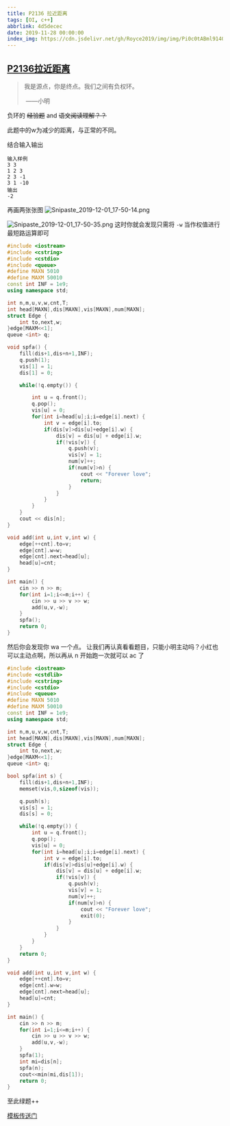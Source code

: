 ```yaml
---
title: P2136 拉近距离
tags: [OI, c++]
abbrlink: 4d5decec
date: 2019-11-28 00:00:00
index_img: https://cdn.jsdelivr.net/gh/Royce2019/img/img/Pi0c0tABml9140aOTqlpzBv4AP2GnQ0s9kEIW4Yul4y0d151.jpeg
---
```


## [P2136拉近距离]( https://www.luogu.com.cn/problem/P2136 )

> 我是源点，你是终点。我们之间有负权环。 
>
> ​																	——小明 

<!--more-->

负环的 ~~经验题~~ and ~~语文阅读理解？？~~

此题中的w为减少的距离，与正常的不同。

结合输入输出

```
输入样例
3 3
1 2 3
2 3 -1
3 1 -10
输出
-2
```
再画两张张图
![Snipaste_2019-12-01_17-50-14.png](https://i.loli.net/2019/12/01/iSWPnMDThb72szE.png)

![Snipaste_2019-12-01_17-50-35.png](https://i.loli.net/2019/12/01/jnOQksyX2NZfBut.png)
这时你就会发现只需将 ``-w`` 当作权值进行最短路运算即可


```cpp
#include <iostream>
#include <cstring>
#include <cstdio>
#include <queue>
#define MAXN 5010
#define MAXM 50010
const int INF = 1e9;
using namespace std;

int n,m,u,v,w,cnt,T;
int head[MAXN],dis[MAXN],vis[MAXN],num[MAXN];
struct Edge {
	int to,next,w;
}edge[MAXM<<1];
queue <int> q;

void spfa() {
	fill(dis+1,dis+n+1,INF);
	q.push(1);
	vis[1] = 1;
	dis[1] = 0;

	while(!q.empty()) {

		int u = q.front();
		q.pop();
		vis[u] = 0;
		for(int i=head[u];i;i=edge[i].next) {
			int v = edge[i].to;
			if(dis[v]>dis[u]+edge[i].w) {
				dis[v] = dis[u] + edge[i].w;
				if(!vis[v]) {
					q.push(v);
					vis[v] = 1;
					num[v]++;
					if(num[v]>n) {
						cout << "Forever love";
						return;
					}
				}
			}	
		}
	}
	cout << dis[n];
}

void add(int u,int v,int w) {
	edge[++cnt].to=v;
	edge[cnt].w=w;
	edge[cnt].next=head[u];
	head[u]=cnt;
}

int main() {
	cin >> n >> m;
	for(int i=1;i<=m;i++) {
		cin >> u >> v >> w;
		add(u,v,-w);
	}
	spfa();
	return 0;
}
```

然后你会发现你 wa 一个点。
让我们再认真看看题目，只能小明主动吗？小红也可以主动点啊，所以再从 n 开始跑一次就可以 ac 了

```cpp
#include <iostream>
#include <cstdlib>
#include <cstring>
#include <cstdio>
#include <queue>
#define MAXN 5010
#define MAXM 50010
const int INF = 1e9;
using namespace std;

int n,m,u,v,w,cnt,T;
int head[MAXN],dis[MAXN],vis[MAXN],num[MAXN];
struct Edge {
	int to,next,w;
}edge[MAXM<<1];
queue <int> q;

bool spfa(int s) {
	fill(dis+1,dis+n+1,INF);
    memset(vis,0,sizeof(vis));

	q.push(s);
	vis[s] = 1;
	dis[s] = 0;

	while(!q.empty()) {
		int u = q.front();
		q.pop();
		vis[u] = 0;
		for(int i=head[u];i;i=edge[i].next) {
			int v = edge[i].to;
			if(dis[v]>dis[u]+edge[i].w) {
				dis[v] = dis[u] + edge[i].w;
				if(!vis[v]) {
					q.push(v);
					vis[v] = 1;
					num[v]++;
					if(num[v]>n) {
						cout << "Forever love";
						exit(0);
					}
				}
			}	
		}
	}
	return 0;
}

void add(int u,int v,int w) {
	edge[++cnt].to=v;
	edge[cnt].w=w;
	edge[cnt].next=head[u];
	head[u]=cnt;
}

int main() {
	cin >> n >> m;
	for(int i=1;i<=m;i++) {
		cin >> u >> v >> w;
		add(u,v,-w);
	}
	spfa(1);
    int mi=dis[n];
    spfa(n);
    cout<<min(mi,dis[1]);
	return 0;
}
```

至此绿题++

[模板传送门](https://royce2019.github.io/P3385/)